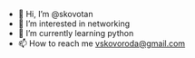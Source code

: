 - 👋 Hi, I’m @skovotan
- 👀 I’m interested in networking
- 🌱 I’m currently learning python
- 📫 How to reach me vskovoroda@gmail.com

<!---
skovotan/skovotan is a ✨ special ✨ repository because its `README.md` (this file) appears on your GitHub profile.
You can click the Preview link to take a look at your changes.
--->
